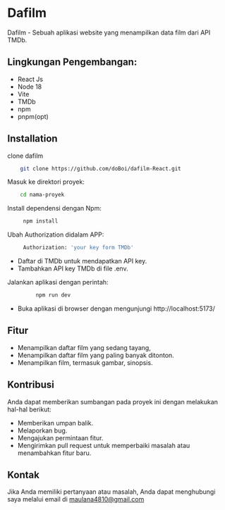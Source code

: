 # Dafilm

Dafilm - Sebuah aplikasi website yang menampilkan data film dari API TMDb.

## Lingkungan Pengembangan:

-   React Js
-   Node 18
-   Vite
-   TMDb
-   npm
-   pnpm(opt)

## Installation

clone dafilm

```bash
    git clone https://github.com/doBoi/dafilm-React.git
```

‌Masuk ke direktori proyek:

```bash
    cd nama-proyek
```

‌Install dependensi dengan Npm:

```bash
     npm install
```

Ubah Authorization didalam APP:

```bash
     Authorization: 'your key form TMDb'

```
-   Daftar di TMDb untuk mendapatkan API key.
-   Tambahkan API key TMDb di file .env.

Jalankan aplikasi dengan perintah:

```bash
         npm run dev
```

-   Buka aplikasi di browser dengan mengunjungi  http://localhost:5173/

## Fitur


-   ‌Menampilkan daftar film yang sedang tayang,
-   ‌Menampilkan daftar film yang paling banyak ditonton.
-   Menampilkan film, termasuk gambar, sinopsis.

## Kontribusi

Anda dapat memberikan sumbangan pada proyek ini dengan melakukan hal-hal berikut:

-   ‌Memberikan umpan balik.‌
-   Melaporkan bug.‌
-   Mengajukan permintaan fitur.
-   Mengirimkan pull request untuk memperbaiki masalah atau menambahkan fitur baru.

## Kontak

Jika Anda memiliki pertanyaan atau masalah, Anda dapat menghubungi saya melalui email di maulana4810@gmail.com
